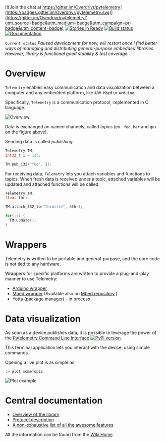 [![Join the chat at  https://gitter.im/Overdrivr/pytelemetry](https://badges.gitter.im/Overdrivr/pytelemetry.svg)](https://gitter.im/Overdrivr/pytelemetry?utm_source=badge&utm_medium=badge&utm_campaign=pr-badge&utm_content=badge)
[![Stories in Ready](https://badge.waffle.io/Overdrivr/pytelemetrycli.svg?label=ready&title=Ready)](http://waffle.io/Overdrivr/pytelemetrycli)
[![Build status](https://ci.appveyor.com/api/projects/status/bglm8olo8kp8x1wr?svg=true)](https://ci.appveyor.com/project/Overdrivr/telemetry)
[![Documentation](https://readthedocs.org/projects/telemetry-docs/badge/?version=latest)](http://telemetry-docs.readthedocs.org/en/latest/)

`Current status` *Paused development for now, will restart once I find better ways of managing and distributing general-purpose embedded libraries. However, library is functional good stability & test coverage.*

# Overview
`Telemetry` enables easy communication and data visualization between a computer and any embedded platform, like `ARM Mbed` or `Arduino`.

Specifically, `Telemetry` is a communication protocol, implemented in C language.

![Overview](https://raw.githubusercontent.com/Overdrivr/Telemetry/master/pubsub_overview.png)

Data is exchanged on named channels, called *topics* (ex : `foo`, `bar` and `qux` on the figure above).

Sending data is called *publishing*.

```cpp
Telemetry TM;
int32_t i = 123;

TM.pub_i32("foo", i);
```

For receiving data, `Telemetry` lets you attach variables and functions to topics.
When fresh data is received under a topic, attached variables will be updated and attached functions will be called.

```cpp
Telemetry TM;
float thr;

TM.attach_f32_to("throttle", &thr);

for(;;) {
  TM.update();
}
```

# Wrappers

Telemetry is written to be portable and general-purpose, and the core code is not tied to any hardware.

Wrappers for specific platforms are written to provide a plug-and-play manner to use Telemetry:
* [Arduino wrapper](https://github.com/Overdrivr/Telemetry-arduino)
* [Mbed wrapper](https://github.com/Overdrivr/Telemetry-mbed) (Available also on [Mbed repository](https://developer.mbed.org/users/Overdrivr/code/telemetry/) )
* Yotta (package manager) - in process

# Data visualization

As soon as a device publishes data, it is possible to leverage the power of
the [Pytelemetry Command Line Interface](https://github.com/Overdrivr/pytelemetrycli)
[![PyPI version](https://badge.fury.io/py/pytelemetrycli.svg)](https://badge.fury.io/py/pytelemetrycli).

This terminal application lets you interact with the device, using simple commands.

Opening a live plot is as simple as

```
:> plot someTopic
```

![Plot example](https://raw.githubusercontent.com/Overdrivr/pytelemetrycli/master/graph.png)


# Central documentation

* [Overview of the library](https://github.com/Overdrivr/Telemetry/wiki/Overview)
* [Protocol description](https://github.com/Overdrivr/Telemetry/wiki/Protocol-description)
* [A non-exhaustive list of all the awesome features](https://github.com/Overdrivr/Telemetry/wiki/Awesome-features-overview)

All the information can be found from the [Wiki Home](https://github.com/Overdrivr/Telemetry/wiki).
